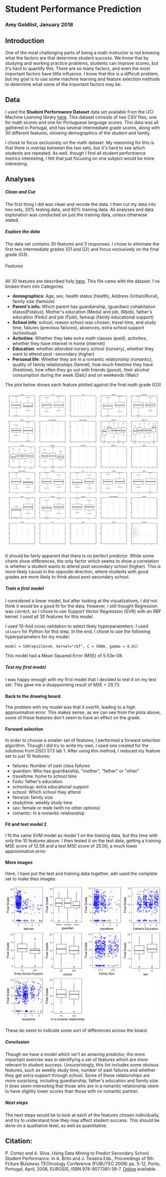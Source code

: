 # Student Performance Prediction
### Amy Goldlist, January 2018

## Introduction

One of the most challenging parts of being a math instructor is not knowing what the factors are that determine student success.  We *know* that by studying and working practice problems, students can improve scores, but it's hard to quantify this.  There are so many factors, and even the most important factors have little influence.  I know that this is a difficult problem, but my goal is to use some machine learning and feature selection methods to determine what some of the important factors may be.

## Data
I used the **Student Performance Dataset** data set  available from the UCI Machine Learning library [here](https://archive.ics.uci.edu/ml/datasets/student+performance).  This dataset consists of two CSV files, one for math scores and one for Portuguese language scores.  This data was all gathered in Portugal, and has several intermediate grade scores, along with 30 different features, showing demographics of the student and family.  

I chose to focus exclusively on the math dataset.  My reasoning for this is that there is overlap between the two sets, but it's hard to see which students are repeated.  As well, though I find all student performance metrics interesting, I felt that just focusing on one subject would be more interesting.

## Analyses

##### Clean and Cut
The first thing I did was clean and recode the data.  I then cut my data into two sets, 20% testing data, and 80% training data.  All analyses and data exploration was conducted on just the training data, unless otherwise stated.

##### Explore the data
The data set contains 30 features and 3 responses.  I chose to eliminate the first two intermediate grades (G1 and G2) and focus exclusively on the final grade (G3).

###### Features
All 30 features are described fully [here](data/student.txt).  This file came with the dataset.  I've broken them into Categories

* **demographics**: Age, sex, health status (health), Address (Urban/Rural), family size (famsize)
* **Parent's info**: Which parent has guardianship, (guardian) cohabitation status(Pstatus), Mother's education (Medu) and job, (Mjob), father's education (Fedu) and job (Fjob), famsup (family educational support)
* **School info**: school, reason school was chosen, travel time, and study time, failures (previous failures), absences, extra school support (schoolsup)
* **Activities**: Whether they take extra math classes (paid), activities, whether they have internet in home (internet)
* **Education**: whether attended nursery school (nursery), whether they want to attend post -secondary (higher)
* **Personal life**: Whether they are in a romantic relationship (romantic), quality of family relationships (famrel), how much freetime they have (freetime), how often they go out with friends (goout), their alcohol consumption during the week (Dalc) and on weekends (Walc)

The plot below shows each feature plotted against the final math grade (G3)

![](results/images/grid.png)

It should be fairly apparent that there is no perfect predictor.  While some charts show differences, the only factor which seems to show a correlation is whether a student wants to attend post secondary school (higher).  This is more likely causal in the opposite direction, where students with good grades are more likely to think about post-secondary school.

##### Train a first model
I considered a linear model, but after looking at the visualizations, I did not think it would be a good fit for the data.  However, I still thought Regression was correct, so I chose to use Support Vector Regression (SVR) with an RBF kernel.  I used all 30 features for this model.

I used 10-fold cross validation to select likely hyperparameters.  I used `sklearn` for Python for this step.  In the end, I chose to use the following hyperparameters for my model:

```
model = SVR(epsilon=0, kernel="rbf", C = 5000, gamma = 0.01)
```

This model had a Mean Squared Error (MSE) of 5.53e-08.  

#####  Test my first model
I was happy enough with my first model that I decided to test it on my test set.  This gave me a disappointing result of MSE = 29.73.

#### Back to the drawing board.
The problem with my model was that it overfit, leading to a high approximation error.  This makes sense, as we can see from the plots above, some of these features don't seem to have an effect on the grade.

#### Forward selection
In order to choose a smaller set of features, I performed a forward selection algorithm.  Though I did try to write my own, I used one created for the solutions from DSCI 573 lab 1.  After using this method, I reduced my feature set to just 10 features:

* failures:  Number of past class failures
* guardian: Who has guardianship, "mother", "father" or "other"
* traveltime: home to school time
* Fedu: father's education
* schoolsup: extra educational support
* school: Which school they attend
* famsize: family size
* studytime: weekly study time
* sex: female or male (with no other options)
* romantic: In a romantic relationship

#### Fit and test model 2

I fit the same SVM model as model 1 on the training data, but this time with only the 10 features above.  I then tested it on the test data, getting a training MSE score of 12.58 and a test MSE score of 25.00, a much lower approximation error.

#### More images

Here, I have put the test and training data together, adn used the complete set to make thes images:

![](results/images/final.png)

These do seem to indicate some sort of differences across the board.

##### Conclusion

Though we have a model which isn't an amazing predictor, the more important exercise was in identifying a set of features which are more relevant to student success.  Unsurprisingly, this list includes some obvious features, such as weekly study time, number of past failures and whether they get extra support through school.  Some of these relationships are more surprising, including guardianship, father's education and family size.  It does seem interesting that those who are in a romantic relationship seem to have slightly lower scores than those with no romantic partner.

##### Next steps

The next steps would be to look at each of the features chosen individually, and try to understand how they may affect student success.  This should be done on a qualitative level, as well as quantitative.

## Citation:
P. Cortez and A. Silva. Using Data Mining to Predict Secondary School Student Performance. In A. Brito and J. Teixeira Eds., Proceedings of 5th FUture BUsiness TEChnology Conference (FUBUTEC 2008) pp. 5-12, Porto, Portugal, April, 2008, EUROSIS, ISBN 978-9077381-39-7.   [Online](http://www3.dsi.uminho.pt/pcortez/student.pdf) available.
